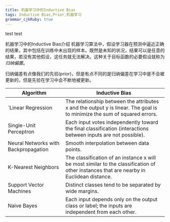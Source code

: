 ```yaml
---
title: 机器学习中的Inductive Bias 
tags: Inductive Bias,Prior,机器学习
grammar_cjkRuby: true
---
```



test
test


机器学习中的Inductive Bias介绍 
机器学习算法中，假设学习器在预测中逼近正确的结果，其中包括在训练中未出现的样本。既然是未知的状况，结果可以是任意的结果，若没有其他假设，这任务就无法解决。这种关于目标函数的必要假设就称为*归纳偏置*。

归纳偏差有点像我们的先验(prior)，但是有点不同的是归纳偏差在学习中是不会被更新的，但是先验在学习中会不断地被更新。


Algorithm | Inductive Bias
---|---
`Linear Regression | The relationship between the attributes x and the output y is linear. The goal is to minimize the sum of squared errors.
Single-Unit Perceptron | Each input votes independently toward the final classification (interactions between inputs are not possible).
Neural Networks with Backpropagation | Smooth interpolation between data points.
K-Nearest Neighbors | The classification of an instance x will be most similar to the classification of other instances that are nearby in Euclidean distance.
Support Vector Machines | Distinct classes tend to be separated by wide margins.
Naive Bayes | Each input depends only on the output class or label; the inputs are independent from each other.